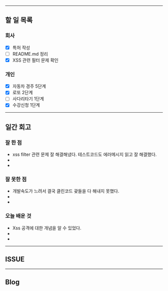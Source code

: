 ----------------------
## 할 일 목록

### 회사
- [x] 특허 작성
- [ ] README.md 정리
- [x] XSS 관련 필터 문제 확인

### 개인
- [x] 자동차 경주 5단계
- [x] 로또 2단계
- [ ] 사다리타기 1단계
- [x] 수강신청 1단계
----------------------------------------------
## 일간 회고

### 잘 한 점
- xss filter 관련 문제 잘 해결해냈다. 테스트코드도 에러메시지 읽고 잘 해결했다.
- 
- 

### 잘 못한 점
- 개발속도가 느려서 결국 클린코드 괒들을 다 해내지 못했다.
- 
- 

### 오늘 배운 것
- Xss 공격에 대한 개념을 알 수 있었다.
- 
- 


----------------------------------
## ISSUE





----------------------------------
## Blog
